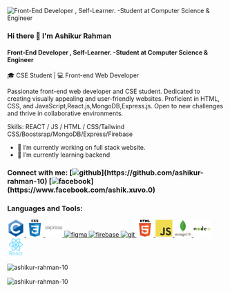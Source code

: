 ![Front-End Developer , Self-Learner. -Student at Computer Science & Engineer](https://i.ibb.co/ts4tJJH/Picsart-23-05-30-13-15-58-105.jpg)

### Hi there 👋 I'm Ashikur Rahman
#### Front-End Developer , Self-Learner. -Student at Computer Science & Engineer


🎓 CSE Student | 💻 Front-end Web Developer

Passionate front-end web developer and CSE student. Dedicated to creating visually appealing and user-friendly websites. Proficient in HTML, CSS, and JavaScript,React.js,MongoDB,Express.js. Open to new challenges and thrive in collaborative environments.

Skills:  REACT / JS / HTML / CSS/Tailwind CSS/Boostsrap/MongoDB/Express/Firebase

- 🔭 I’m currently working on full stack website. 
- 🌱 I’m currently learning backend



<h3 align="left">Connect with me: [<img src='https://cdn.jsdelivr.net/npm/simple-icons@3.0.1/icons/github.svg' alt='github' height='40'>](https://github.com/ashikur-rahman-10)  [<img src='https://cdn.jsdelivr.net/npm/simple-icons@3.0.1/icons/facebook.svg' alt='facebook' height='40'>](https://www.facebook.com/ashik.xuvo.0)  
</h3>
<p align="left">
</p>

<h3 align="left">Languages and Tools:</h3>
<p align="left"> <a href="https://www.cprogramming.com/" target="_blank" rel="noreferrer"> <img src="https://raw.githubusercontent.com/devicons/devicon/master/icons/c/c-original.svg" alt="c" width="40" height="40"/> </a> <a href="https://www.w3schools.com/css/" target="_blank" rel="noreferrer"> <img src="https://raw.githubusercontent.com/devicons/devicon/master/icons/css3/css3-original-wordmark.svg" alt="css3" width="40" height="40"/> </a> <a href="https://expressjs.com" target="_blank" rel="noreferrer"> <img src="https://raw.githubusercontent.com/devicons/devicon/master/icons/express/express-original-wordmark.svg" alt="express" width="40" height="40"/> </a> <a href="https://www.figma.com/" target="_blank" rel="noreferrer"> <img src="https://www.vectorlogo.zone/logos/figma/figma-icon.svg" alt="figma" width="40" height="40"/> </a> <a href="https://firebase.google.com/" target="_blank" rel="noreferrer"> <img src="https://www.vectorlogo.zone/logos/firebase/firebase-icon.svg" alt="firebase" width="40" height="40"/> </a> <a href="https://git-scm.com/" target="_blank" rel="noreferrer"> <img src="https://www.vectorlogo.zone/logos/git-scm/git-scm-icon.svg" alt="git" width="40" height="40"/> </a> <a href="https://www.w3.org/html/" target="_blank" rel="noreferrer"> <img src="https://raw.githubusercontent.com/devicons/devicon/master/icons/html5/html5-original-wordmark.svg" alt="html5" width="40" height="40"/> </a> <a href="https://developer.mozilla.org/en-US/docs/Web/JavaScript" target="_blank" rel="noreferrer"> <img src="https://raw.githubusercontent.com/devicons/devicon/master/icons/javascript/javascript-original.svg" alt="javascript" width="40" height="40"/> </a> <a href="https://www.mongodb.com/" target="_blank" rel="noreferrer"> <img src="https://raw.githubusercontent.com/devicons/devicon/master/icons/mongodb/mongodb-original-wordmark.svg" alt="mongodb" width="40" height="40"/> </a> <a href="https://nodejs.org" target="_blank" rel="noreferrer"> <img src="https://raw.githubusercontent.com/devicons/devicon/master/icons/nodejs/nodejs-original-wordmark.svg" alt="nodejs" width="40" height="40"/> </a> <a href="https://reactjs.org/" target="_blank" rel="noreferrer"> <img src="https://raw.githubusercontent.com/devicons/devicon/master/icons/react/react-original-wordmark.svg" alt="react" width="40" height="40"/> </a> </p>

<p><img align="center" src="https://github-readme-stats.vercel.app/api/top-langs?username=ashikur-rahman-10&show_icons=true&locale=en&layout=compact" alt="ashikur-rahman-10" /></p>

<p><img align="center" src="https://github-readme-streak-stats.herokuapp.com/?user=ashikur-rahman-10&" alt="ashikur-rahman-10" /></p>









